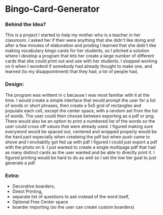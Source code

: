 # Bingo-Card-Generator
### Behind the Idea?
This is a project I started to help my mother
who is a teacher in her classroom. I asked her 
if their were anything that she didn't like doing
and after a few minutes of elaboration and proding
I learned that she didn't like making vocabulary
bingo cards for her students, so I pitched a
solution where I develop a program that lets her
create a large number of different cards that she 
could print out and use with her students. I
stopped working on it when I wonderd if somebody
had already thought to make one, and learned (to
my disappointment) that they had, a lot of people
had, 

### Design:
The program was writtent in c because I was most
familiar with it at the time. I would create a simple 
interface that would prompt the user for a list of
words or short phrases, then create a 5x5 grid of 
rectangles and populate each cell, except the center
space, with a random set from the list of words. The
user could then choose between exporting as a pdf or 
png. There would also be an option to print a numbered 
list of the words so the user could cross off values
that were already used. I figured making sure everyword
would be spaced out, centered and wrapped properly 
would be the hard part especially when createing the 
pdf but when push came to shove and I envitabllly got 
fed up with pdf I figured I could just export
a pdf with the photo on it. I just wanted to create a
single multipage pdf that had as many distinct cards
as the user wanted and be able to directly print it. 
I figured printing would be hard to do as well so I
set the low tier goal to just generate a pdf.

### Extra:
* Decorative boarders,
* Direct Printing,
* separate list of questions to ask instead of the word itself,
* Optional Free Center space
* boarder importing (so the user can create custom boarders)
